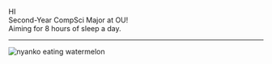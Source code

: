 HI  
Second-Year CompSci Major at OU!   
Aiming for 8 hours of sleep a day.  

***
  
![nyanko eating watermelon](https://github.com/tiffanybnguyen/tiffanybnguyen/assets/143210641/375f353a-88fe-4c50-9cfe-4ba03a7e7e83)
